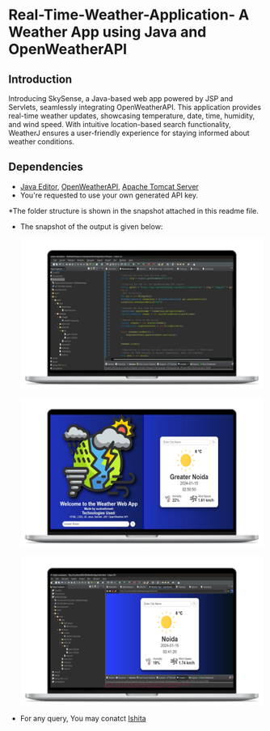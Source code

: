 # Real-Time-Weather-Application- A Weather App using Java and OpenWeatherAPI

## Introduction
Introducing SkySense, a Java-based web app powered by JSP and Servlets, seamlessly integrating OpenWeatherAPI. This application provides real-time weather updates, showcasing temperature, date, time, humidity, and wind speed. With intuitive location-based search functionality, WeatherJ ensures a user-friendly experience for staying informed about weather conditions.

## Dependencies

* [Java Editor](https://www.eclipse.org/downloads/), [OpenWeatherAPI](https://openweathermap.org/api), [Apache Tomcat Server](https://tomcat.apache.org/)
* You're requested to use your own generated API key.
  
*The folder structure is shown in the snapshot attached in this readme file.

* The snapshot of the output is given below:

  ![code](img/code.png)
  
  ![final-output](img/final-output.png)

  ![internal_output](img/internal_output.png)

* For any query, You may conatct [Ishita](https://wwww.linkedin.com/in/ishitagupta09/)
